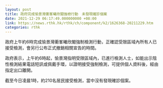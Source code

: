 ```yaml
---
layout: post
title: 政府完成愉景灣蘅峯曦欣閣強檢行動　未發現確診個案
date: 2021-12-29 06:17:49.000000000 +08:00
link: https://news.rthk.hk/rthk/ch/component/k2/1626368-20211229.htm
categories: rthk
---
```


政府上午約6時完成愉景灣蘅峯曦欣閣強制檢測行動，正確認受限區域內所有人已接受檢測，會另行公布正式撤銷相關宣告的時間。

政府表示，上午約6時起，愉景灣指明受限區域內，已進行檢測人士，如能出示陰性檢測結果電話短訊或佩戴手環，以證明接受強制檢測，可提供個人資料後，經由指定出口離開。

截至今日凌晨1時，約210名居民接受檢測，當中沒有發現確診個案。
